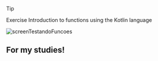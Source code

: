 >[!TIP]
>Exercise Introduction to functions using the Kotlin language
>
>![screenTestandoFuncoes](https://github.com/user-attachments/assets/419f2527-e4da-4260-811b-6270ee24eeec)
>
>## For my studies!
